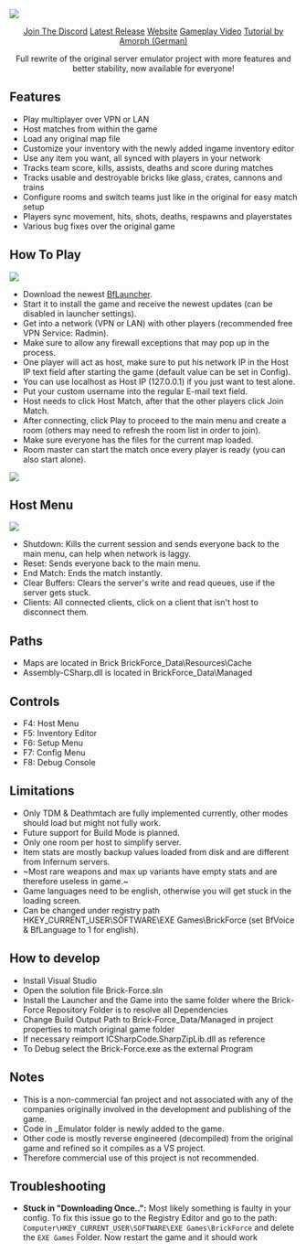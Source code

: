 ![](https://i.imgur.com/fThs88a.png)

<div align="center">
  <a href="https://discord.gg/qktjAYsKwH">Join The Discord</a>  
  <a href="https://github.com/Brick-Force-Aurora/Brick-Force/releases/latest">Latest Release</a>  
  <a href="https://brick-force-aurora.github.io/Website/">Website</a>  
  <a href="https://www.youtube.com/watch?v=mslPRyCIKgo">Gameplay Video</a>  
  <a href="https://www.youtube.com/watch?v=OuJ-qxDsTrA">Tutorial by Amorph (German)</a>
</div>

<p align="center">Full rewrite of the original server emulator project with more features and better stability, now available for everyone!</p>

## Features
- Play multiplayer over VPN or LAN
- Host matches from within the game
- Load any original map file
- Customize your inventory with the newly added ingame inventory editor
- Use any item you want, all synced with players in your network
- Tracks team score, kills, assists, deaths and score during matches
- Tracks usable and destroyable bricks like glass, crates, cannons and trains
- Configure rooms and switch teams just like in the original for easy match setup
- Players sync movement, hits, shots, deaths, respawns and playerstates
- Various bug fixes over the original game

## How To Play
![](https://i.imgur.com/OUqQ5dR.png)

- Download the newest [BfLauncher](https://github.com/Brick-Force-Aurora/Launcher/releases).
- Start it to install the game and receive the newest updates (can be disabled in launcher settings).
- Get into a network (VPN or LAN) with other players (recommended free VPN Service: Radmin).
- Make sure to allow any firewall exceptions that may pop up in the process.
- One player will act as host, make sure to put his network IP in the Host IP text field after starting the game (default value can be set in Config).
- You can use localhost as Host IP (127.0.0.1) if you just want to test alone.
- Put your custom username into the regular E-mail text field.
- Host needs to click Host Match, after that the other players click Join Match.
- After connecting, click Play to proceed to the main menu and create a room (others may need to refresh the room list in order to join).
- Make sure everyone has the files for the current map loaded.
- Room master can start the match once every player is ready (you can also start alone).


![](https://i.imgur.com/6ncbt4O.png)

## Host Menu
![](https://i.imgur.com/zg6pEny.png)

- Shutdown: Kills the current session and sends everyone back to the main menu, can help when network is laggy.
- Reset: Sends everyone back to the main menu.
- End Match: Ends the match instantly.
- Clear Buffers: Clears the server's write and read queues, use if the server gets stuck.
- Clients: All connected clients, click on a client that isn't host to disconnect them.

## Paths
- Maps are located in Brick BrickForce_Data\Resources\Cache
- Assembly-CSharp.dll is located in BrickForce_Data\Managed

## Controls
- F4: Host Menu
- F5: Inventory Editor
- F6: Setup Menu
- F7: Config Menu
- F8: Debug Console

## Limitations
- Only TDM & Deathmtach are fully implemented currently, other modes should load but might not fully work.
- Future support for Build Mode is planned.
- Only one room per host to simplify server.
- Item stats are mostly backup values loaded from disk and are different from Infernum servers.
- ~Most rare weapons and max up variants have empty stats and are therefore useless in game.~
- Game languages need to be english, otherwise you will get stuck in the loading screen.
- Can be changed under registry path HKEY_CURRENT_USER\SOFTWARE\EXE Games\BrickForce (set BfVoice & BfLanguage to 1 for english).

## How to develop
- Install Visual Studio
- Open the solution file Brick-Force.sln
- Install the Launcher and the Game into the same folder where the Brick-Force Repository Folder is to resolve all Dependencies
- Change Build Output Path to Brick-Force_Data/Managed in project properties to match original game folder
- If necessary reimport ICSharpCode.SharpZipLib.dll as reference
- To Debug select the Brick-Force.exe as the external Program

## Notes
- This is a non-commercial fan project and not associated with any of the companies originally involved in the development and publishing of the game.
- Code in _Emulator folder is newly added to the game.
- Other code is mostly reverse engineered (decompiled) from the original game and refined so it compiles as a VS project.
- Therefore commercial use of this project is not recommended.

## Troubleshooting

- **Stuck in "Downloading Once..":** Most likely something is faulty in your config. To fix this issue go to the Registry Editor and go to the path: `Computer\HKEY_CURRENT_USER\SOFTWARE\EXE Games\BrickForce` and delete the `EXE Games` Folder. Now restart the game and it should work
